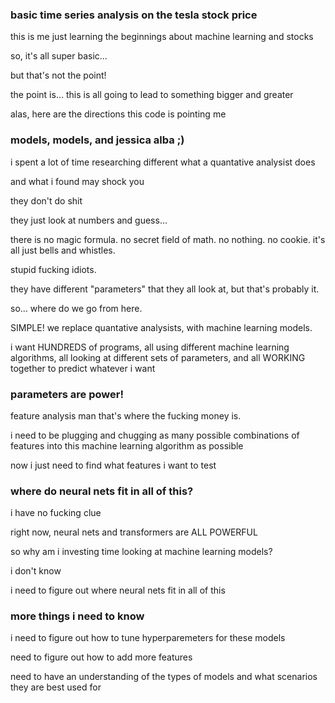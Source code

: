 ### basic time series analysis on the tesla stock price

this is me just learning the beginnings about machine learning and stocks

so, it's all super basic...

but that's not the point!

the point is... this is all going to lead to something bigger and greater

alas, here are the directions this code is pointing me

### models, models, and jessica alba ;)

  i spent a lot of time researching different what a quantative analysist does
  
  and what i found may shock you
  
  they don't do shit
  
  they just look at numbers and guess...
  
  there is no magic formula. no secret field of math. no nothing. no cookie. it's all just bells and whistles. 
  
  stupid fucking idiots.
  
  they have different "parameters" that they all look at, but that's probably it. 
  
  so... where do we go from here.
  
  SIMPLE! we replace quantative analysists, with machine learning models.
  
  i want HUNDREDS of programs, all using different machine learning algorithms, all looking at different sets of parameters, and all WORKING together to predict whatever i want

### parameters are power!

  feature analysis man that's where the fucking money is. 

  i need to be plugging and chugging as many possible combinations of features into this machine learning algorithm as possible

  now i just need to find what features i want to test 

### where do neural nets fit in all of this?

  i have no fucking clue

  right now, neural nets and transformers are ALL POWERFUL

  so why am i investing time looking at machine learning models?
  
  i don't know

  i need to figure out where neural nets fit in all of this 

### more things i need to know

  i need to figure out how to tune hyperparemeters for these models 

  need to figure out how to add more features

  need to have an understanding of the types of models and what scenarios they are best used for
